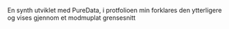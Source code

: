 En synth utviklet med PureData, i protfolioen min forklares den ytterligere og vises gjennom et modmuplat grensesnitt
